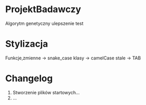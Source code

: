 # ProjektBadawczy
Algorytm genetyczny ulepszenie
test

# Stylizacja
Funkcje,zmienne -> snake_case
klasy -> camelCase 
stale -> TAB

# Changelog
1. Stworzenie plików startowych...
2. ...

